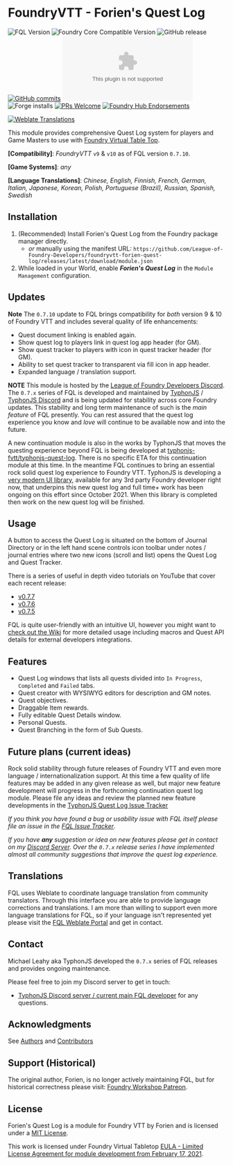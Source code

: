 # FoundryVTT - Forien's Quest Log

![FQL Version](https://img.shields.io/badge/dynamic/json?url=https://raw.githubusercontent.com/League-of-Foundry-Developers/foundryvtt-forien-quest-log/master/module.json&label=Forien%27s+Quest+Log+version&query=version&style=flat-square&color=success")
![Foundry Core Compatible Version](https://img.shields.io/badge/dynamic/json.svg?url=https%3A%2F%2Fraw.githubusercontent.com%2FLeague-of-Foundry-Developers%2Ffoundryvtt-forien-quest-log%2Fmaster%2Fmodule.json&label=Foundry%20Version&query=$.compatibleCoreVersion&colorB=orange)
![GitHub release](https://img.shields.io/github/release-date/League-of-Foundry-Developers/foundryvtt-forien-quest-log)
[![GitHub commits](https://img.shields.io/github/commits-since/League-of-Foundry-Developers/foundryvtt-forien-quest-log/latest)](https://github.com/League-of-Foundry-Developers/foundryvtt-forien-quest-log/commits/)
![the latest version zip](https://img.shields.io/github/downloads/League-of-Foundry-Developers/foundryvtt-forien-quest-log/latest/module.zip)
![Forge installs](https://img.shields.io/badge/dynamic/json?label=Forge%20Installs&query=package.installs&suffix=%25&url=https%3A%2F%2Fforge-vtt.com%2Fapi%2Fbazaar%2Fpackage%2Fforien-quest-log)
[![PRs Welcome](https://img.shields.io/badge/PRs-welcome-brightgreen.svg?style=flat-square)](http://makeapullrequest.com)
[![Foundry Hub Endorsements](https://img.shields.io/endpoint?logoColor=white&url=https%3A%2F%2Fwww.foundryvtt-hub.com%2Fwp-json%2Fhubapi%2Fv1%2Fpackage%2Fforien-quest-log%2Fshield%2Fendorsements)](https://www.foundryvtt-hub.com/package/forien-quest-log/)

[![Weblate Translations](https://weblate.foundryvtt-hub.com/widgets/forien-quest-log/-/287x66-grey.png)](https://weblate.foundryvtt-hub.com/engage/forien-quest-log/)

This module provides comprehensive Quest Log system for players and Game Masters to use with [Foundry Virtual Table Top](https://foundryvtt.com/).

**[Compatibility]**: _FoundryVTT_ `v9` & `v10` as of FQL version `0.7.10`.

**[Game Systems]**: _any_

**[Language Translations]**: _Chinese, English, Finnish, French, German, Italian, Japanese, Korean, Polish, 
Portuguese (Brazil), Russian, Spanish, Swedish_

## Installation

1. (Recommended) Install Forien's Quest Log from the Foundry package manager directly. 
   - _or_ manually using the manifest URL: `https://github.com/League-of-Foundry-Developers/foundryvtt-forien-quest-log/releases/latest/download/module.json`
2. While loaded in your World, enable **_Forien's Quest Log_** in the `Module Management` configuration. 

## Updates

**Note** The `0.7.10` update to FQL brings compatibility for _both_ version 9 & 10 of Foundry VTT and includes several 
quality of life enhancements:

- Quest document linking is enabled again.
- Show quest log to players link in quest log app header (for GM).
- Show quest tracker to players with icon in quest tracker header (for GM).
- Ability to set quest tracker to transparent via fill icon in app header.
- Expanded language / translation support.

**NOTE** This module is hosted by the [League of Foundry Developers Discord](https://discord.gg/gzemMfHURH). The 
`0.7.x` series of FQL is developed and maintained by [TyphonJS](https://github.com/typhonrt) / [TyphonJS Discord](https://discord.gg/mnbgN8f) 
and is being updated for stability across core Foundry updates. This stability and long term maintenance of such is the 
_main feature_ of FQL presently. You can rest assured that the quest log experience you know and _love_ will continue
to be available now and into the future. 

A new continuation module is also in the works by TyphonJS that moves the questing experience beyond FQL is being developed at 
[typhonjs-fvtt/typhonjs-quest-log](https://github.com/typhonjs-fvtt/typhonjs-quest-log). There is no specific ETA for 
this continuation module at this time. In the meantime FQL continues to bring an essential rock solid quest log 
experience to Foundry VTT. TyphonJS is developing a [very modern UI library](https://github.com/typhonjs-fvtt-lib), 
available for any 3rd party Foundry developer right now, that underpins this new quest log and full time+ work has been 
ongoing on this effort since October 2021. When this library is completed then work on the new quest log will be 
finished.

## Usage

A button to access the Quest Log is situated on the bottom of Journal Directory or in the left hand scene controls icon 
toolbar under notes / journal entries where two new icons (scroll and list) opens the Quest Log and Quest Tracker.

There is a series of useful in depth video tutorials on YouTube that cover each recent release:
- [v0.7.7](https://youtu.be/lfSYJXVQAcE)
- [v0.7.6](https://youtu.be/Dn2iprrcPpY)
- [v0.7.5](https://youtu.be/cakE2a9MedM)

FQL is quite user-friendly with an intuitive UI, however you might want to [check out the Wiki](https://github.com/League-of-Foundry-Developers/foundryvtt-forien-quest-log/wiki) for more detailed usage including macros and Quest API details for external developers integrations. 

## Features

- Quest Log windows that lists all quests divided into `In Progress`, `Completed` and `Failed` tabs.
- Quest creator with WYSIWYG editors for description and GM notes.
- Quest objectives.
- Draggable Item rewards.
- Fully editable Quest Details window.
- Personal Quests.
- Quest Branching in the form of Sub Quests.

## Future plans (current ideas)

Rock solid stability through future releases of Foundry VTT and even more language / internationalization support.
At this time a few quality of life features may be added in any given release as well, but major new feature 
development will progress in the forthcoming continuation quest log module. Please file any ideas and review the planned
new feature developments in the [TyphonJS Quest Log Issue Tracker](https://github.com/typhonjs-fvtt/typhonjs-quest-log/issues)

_If you think you have found a bug or usability issue with FQL itself please file an issue in the 
[FQL Issue Tracker](https://github.com/League-of-Foundry-Developers/foundryvtt-forien-quest-log/issues)_.

_If you have **any** suggestion or idea on new features please get in contact on my [Discord Server](https://discord.gg/mnbgN8f).
Over the `0.7.x` release series I have implemented almost all community suggestions that improve the quest log 
experience._

## Translations

FQL uses Weblate to coordinate language translation from community translators. Through this interface you are able to 
provide language corrections and translations. I am more than willing to support even more language translations for 
FQL, so if your language isn't represented yet please visit the [FQL Weblate Portal](https://weblate.foundryvtt-hub.com/engage/forien-quest-log/)
and get in contact.

## Contact

Michael Leahy aka TyphonJS developed the `0.7.x` series of FQL releases and provides ongoing maintenance. 

Please feel free to join my Discord server to get in touch:
- [TyphonJS Discord server / current main FQL developer](https://discord.gg/mnbgN8f) for any questions.

## Acknowledgments

See [Authors](https://github.com/League-of-Foundry-Developers/foundryvtt-forien-quest-log/blob/master/AUTHORS) and
[Contributors](https://github.com/League-of-Foundry-Developers/foundryvtt-forien-quest-log/graphs/contributors)

## Support (Historical)

The original author, Forien, is no longer actively maintaining FQL, but for historical correctness please visit: [Foundry Workshop Patreon](https://www.patreon.com/foundryworkshop).

## License

Forien's Quest Log is a module for Foundry VTT by Forien and is licensed under a [MIT License](https://github.com/League-of-Foundry-Developers/foundryvtt-forien-quest-log/blob/master/LICENSE). 

This work is licensed under Foundry Virtual Tabletop [EULA - Limited License Agreement for module development from February 17, 2021](https://foundryvtt.com/article/license/).
